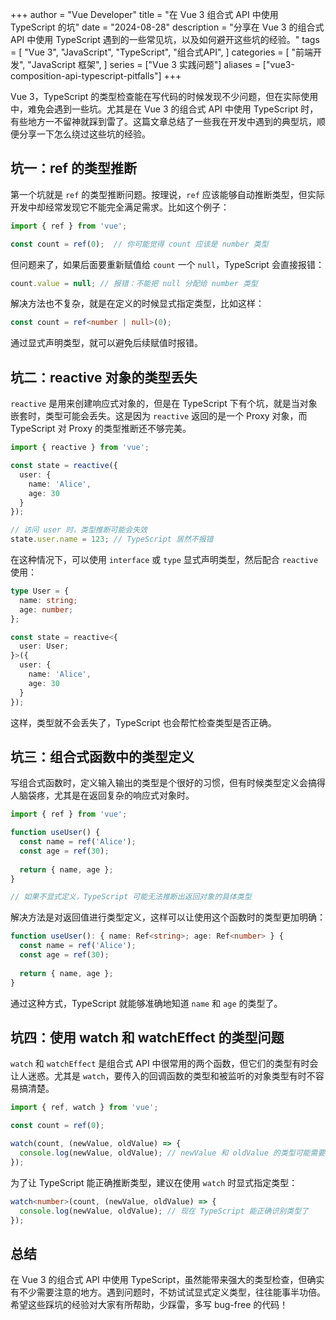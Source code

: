 
+++
author = "Vue Developer"
title = "在 Vue 3 组合式 API 中使用 TypeScript 的坑"
date = "2024-08-28"
description = "分享在 Vue 3 的组合式 API 中使用 TypeScript 遇到的一些常见坑，以及如何避开这些坑的经验。"
tags = [
    "Vue 3",
    "JavaScript",
    "TypeScript",
    "组合式API",
]
categories = [
    "前端开发",
    "JavaScript 框架",
]
series = ["Vue 3 实践问题"]
aliases = ["vue3-composition-api-typescript-pitfalls"]
+++

Vue 3，TypeScript 的类型检查能在写代码的时候发现不少问题，但在实际使用中，难免会遇到一些坑。尤其是在 Vue 3 的组合式 API 中使用 TypeScript 时，有些地方一不留神就踩到雷了。这篇文章总结了一些我在开发中遇到的典型坑，顺便分享一下怎么绕过这些坑的经验。

## 坑一：ref 的类型推断

第一个坑就是 `ref` 的类型推断问题。按理说，`ref` 应该能够自动推断类型，但实际开发中却经常发现它不能完全满足需求。比如这个例子：

```typescript
import { ref } from 'vue';

const count = ref(0);  // 你可能觉得 count 应该是 number 类型
```

但问题来了，如果后面要重新赋值给 `count` 一个 `null`，TypeScript 会直接报错：

```typescript
count.value = null; // 报错：不能把 null 分配给 number 类型
```

解决方法也不复杂，就是在定义的时候显式指定类型，比如这样：

```typescript
const count = ref<number | null>(0);
```

通过显式声明类型，就可以避免后续赋值时报错。

## 坑二：reactive 对象的类型丢失

`reactive` 是用来创建响应式对象的，但是在 TypeScript 下有个坑，就是当对象嵌套时，类型可能会丢失。这是因为 `reactive` 返回的是一个 Proxy 对象，而 TypeScript 对 Proxy 的类型推断还不够完美。

```typescript
import { reactive } from 'vue';

const state = reactive({
  user: {
    name: 'Alice',
    age: 30
  }
});

// 访问 user 时，类型推断可能会失效
state.user.name = 123; // TypeScript 居然不报错
```

在这种情况下，可以使用 `interface` 或 `type` 显式声明类型，然后配合 `reactive` 使用：

```typescript
type User = {
  name: string;
  age: number;
};

const state = reactive<{
  user: User;
}>({
  user: {
    name: 'Alice',
    age: 30
  }
});
```

这样，类型就不会丢失了，TypeScript 也会帮忙检查类型是否正确。

## 坑三：组合式函数中的类型定义

写组合式函数时，定义输入输出的类型是个很好的习惯，但有时候类型定义会搞得人脑袋疼，尤其是在返回复杂的响应式对象时。

```typescript
import { ref } from 'vue';

function useUser() {
  const name = ref('Alice');
  const age = ref(30);
  
  return { name, age };
}

// 如果不显式定义，TypeScript 可能无法推断出返回对象的具体类型
```

解决方法是对返回值进行类型定义，这样可以让使用这个函数时的类型更加明确：

```typescript
function useUser(): { name: Ref<string>; age: Ref<number> } {
  const name = ref('Alice');
  const age = ref(30);
  
  return { name, age };
}
```

通过这种方式，TypeScript 就能够准确地知道 `name` 和 `age` 的类型了。

## 坑四：使用 watch 和 watchEffect 的类型问题

`watch` 和 `watchEffect` 是组合式 API 中很常用的两个函数，但它们的类型有时会让人迷惑。尤其是 `watch`，要传入的回调函数的类型和被监听的对象类型有时不容易搞清楚。

```typescript
import { ref, watch } from 'vue';

const count = ref(0);

watch(count, (newValue, oldValue) => {
  console.log(newValue, oldValue); // newValue 和 oldValue 的类型可能需要手动定义
});
```

为了让 TypeScript 能正确推断类型，建议在使用 `watch` 时显式指定类型：

```typescript
watch<number>(count, (newValue, oldValue) => {
  console.log(newValue, oldValue); // 现在 TypeScript 能正确识别类型了
});
```

## 总结

在 Vue 3 的组合式 API 中使用 TypeScript，虽然能带来强大的类型检查，但确实有不少需要注意的地方。遇到问题时，不妨试试显式定义类型，往往能事半功倍。希望这些踩坑的经验对大家有所帮助，少踩雷，多写 bug-free 的代码！
